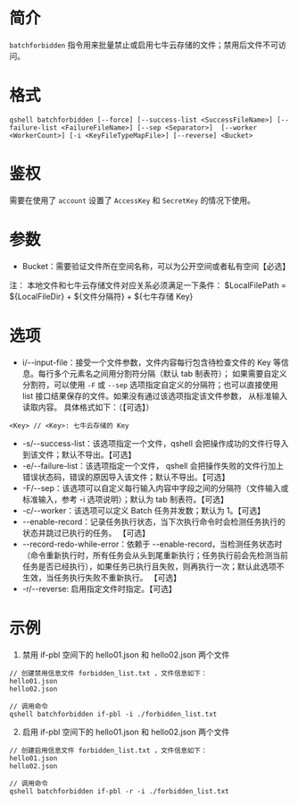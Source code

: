 # 简介
`batchforbidden` 指令用来批量禁止或启用七牛云存储的文件；禁用后文件不可访问。

# 格式
```
qshell batchforbidden [--force] [--success-list <SuccessFileName>] [--failure-list <FailureFileName>] [--sep <Separator>]  [--worker <WorkerCount>] [-i <KeyFileTypeMapFile>] [--reverse] <Bucket>
```

# 鉴权
需要在使用了 `account` 设置了 `AccessKey` 和 `SecretKey` 的情况下使用。

# 参数
- Bucket：需要验证文件所在空间名称，可以为公开空间或者私有空间【必选】

注：
本地文件和七牛云存储文件对应关系必须满足一下条件：
$LocalFilePath = ${LocalFileDir} + ${文件分隔符} + ${七牛存储 Key}

# 选项
- i/--input-file：接受一个文件参数，文件内容每行包含待检查文件的 Key 等信息。每行多个元素名之间用分割符分隔（默认 tab 制表符）； 如果需要自定义分割符，可以使用 `-F` 或 `--sep` 选项指定自定义的分隔符；也可以直接使用 list 接口结果保存的文件。如果没有通过该选项指定该文件参数， 从标准输入读取内容。 具体格式如下：（【可选】）
```
<Key> // <Key>: 七牛云存储的 Key
```
- -s/--success-list：该选项指定一个文件，qshell 会把操作成功的文件行导入到该文件；默认不导出。【可选】
- -e/--failure-list：该选项指定一个文件， qshell 会把操作失败的文件行加上错误状态码，错误的原因导入该文件；默认不导出。【可选】
- -F/--sep：该选项可以自定义每行输入内容中字段之间的分隔符（文件输入或标准输入，参考 -i 选项说明）；默认为 tab 制表符。【可选】
- -c/--worker：该选项可以定义 Batch 任务并发数；默认为 1。【可选】
- --enable-record：记录任务执行状态，当下次执行命令时会检测任务执行的状态并跳过已执行的任务。 【可选】
- --record-redo-while-error：依赖于 --enable-record，当检测任务状态时（命令重新执行时，所有任务会从头到尾重新执行；任务执行前会先检测当前任务是否已经执行），如果任务已执行且失败，则再执行一次；默认此选项不生效，当任务执行失败不重新执行。 【可选】
- -r/--reverse: 启用指定文件时指定。【可选】

# 示例
1. 禁用 if-pbl 空间下的 hello01.json 和 hello02.json 两个文件
```
// 创建禁用信息文件 forbidden_list.txt ，文件信息如下：
hello01.json
hello02.json 

// 调用命令
qshell batchforbidden if-pbl -i ./forbidden_list.txt
```

2. 启用 if-pbl 空间下的 hello01.json 和 hello02.json 两个文件
```
// 创建启用信息文件 forbidden_list.txt ，文件信息如下：
hello01.json
hello02.json 

// 调用命令
qshell batchforbidden if-pbl -r -i ./forbidden_list.txt
```